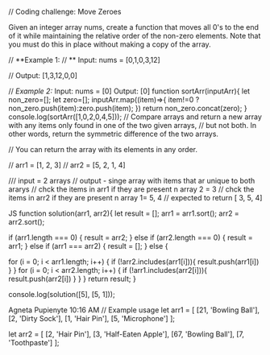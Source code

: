 // Coding challenge: Move Zeroes

Given an integer array nums, create a function that moves all 0's to the end of it while maintaining the relative order of the non-zero elements. Note that you must do this in place without making a copy of the array.


// **Example 1:
//   **
Input: nums = [0,1,0,3,12]

// Output: [1,3,12,0,0]


//   *Example 2:*
Input: nums = [0]
Output: [0]
  function sortArr(inputArr){
    let non_zero=[];
    let zero=[];
     inputArr.map((item)=>{
       item!=0 ? non_zero.push(item):zero.push(item);
     })
    return non_zero.concat(zero);
  }
console.log(sortArr([1,0,2,0,4,5]));
// Compare arrays and return a new array with any items only found in one of the two given arrays, // but not both. In other words, return the symmetric difference of the two arrays.

// You can return the array with its elements in any order.

// arr1 = [1, 2, 3] // arr2 = [5, 2, 1, 4]

/// input = 2 arrays // output - singe array with items that ar unique to both ararys // chck the items in arr1 if they are present n array 2 = 3 // chck the items in arr2 if they are present n array 1= 5, 4 // expected to return [ 3, 5, 4]

JS
function solution(arr1, arr2){
  let result = [];
  arr1 = arr1.sort();
  arr2 = arr2.sort();
  
  if (arr1.length === 0) {
    result = arr2;
  } else if (arr2.length === 0) {
    result = arr1;
  } else if (arr1 === arr2) {
    result = [];
  } else {
  
  
  for (i = 0; i < arr1.length; i++) {
    if (!arr2.includes(arr1[i])){
      result.push(arr1[i])
    }
  }
    for (i = 0; i < arr2.length; i++) {
    if (!arr1.includes(arr2[i])){
      result.push(arr2[i])
    }
  }
  }
  return result;
}

console.log(solution([5], [5, 1]));

Agneta Pupienyte 10:16 AM
// Example usage
let arr1 = [
    [21, 'Bowling Ball'],
    [2, 'Dirty Sock'],
    [1, 'Hair Pin'],
    [5, 'Microphone']
];

let arr2 = [
    [2, 'Hair Pin'],
    [3, 'Half-Eaten Apple'],
    [67, 'Bowling Ball'],
    [7, 'Toothpaste']
];